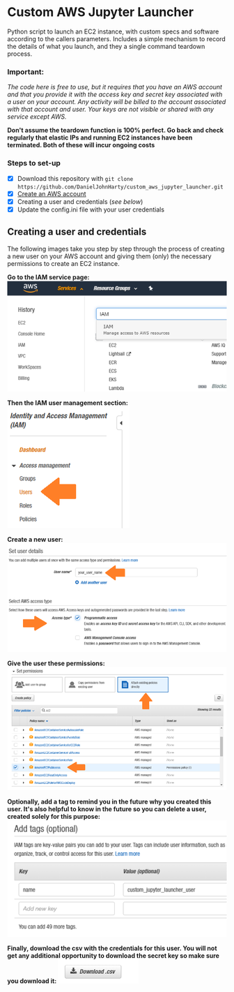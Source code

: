 # Custom AWS Jupyter Launcher

Python script to launch an EC2 instance, with custom specs and software according to the callers parameters.
Includes a simple mechanism to record the details of what you launch, and they a single command teardown process.

### **Important:**

*The code here is free to use, but it requires that you have an AWS account and that you provide it with the access key and secret key associated with a user on your account. Any activity will be billed to the account associated with that account and user. Your keys are not visible or shared with any service except AWS.*

**Don't assume the teardown function is 100% perfect. Go back and check regularly that elastic IPs and running EC2 instances have been terminated. Both of these will incur ongoing costs**

### Steps to set-up
- [x] Download this repository with `git clone https://github.com/DanielJohnHarty/custom_aws_jupyter_launcher.git`
- [x] [Create an AWS account](https://aws.amazon.com/resources/create-account/) 
- [x] Creating a user and credentials (*see below*)
- [x] Update the config.ini file with your user credentials

## Creating a user and credentials

The following images take you step by step through the process of creating a new user on your AWS account and giving them (only) the necessary permissions to create an EC2 instance.

**Go to the IAM service page:**
![select_iam_service](https://github.com/DanielJohnHarty/custom_aws_jupyter_launcher/blob/master/imgs/select_iam.png)

**Then the IAM user management section:**
![goto_iams_user_section](https://github.com/DanielJohnHarty/custom_aws_jupyter_launcher/blob/master/imgs/users.png)

**Create a new user:**
![create_new_user](https://github.com/DanielJohnHarty/custom_aws_jupyter_launcher/blob/master/imgs/user_create.png)

**Give the user these permissions:**
![set_user_permissions](https://github.com/DanielJohnHarty/custom_aws_jupyter_launcher/blob/master/imgs/permissions.png)

**Optionally, add a tag to remind you in the future why you created this user. It's also helpful to know in the future so you can delete a user, created solely for this purpose:**
![add_optional_tag](https://github.com/DanielJohnHarty/custom_aws_jupyter_launcher/blob/master/imgs/tags.png)


**Finally, download the csv with the credentials for this user. You will not get any additional opportunity to download the secret key so make sure you download it:**
![download_cv](https://github.com/DanielJohnHarty/custom_aws_jupyter_launcher/blob/master/imgs/dl_cv.png)
